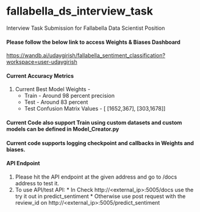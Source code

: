 # fallabella_ds_interview_task
Interview Task Submission for Fallabella Data Scientist Position

#### Please follow the below link to access Weights & Biases Dashboard
https://wandb.ai/udaygirish/fallabella_sentiment_classification?workspace=user-udaygirish

#### Current Accuracy Metrics
1. Current Best Model Weights -
    * Train - Around 98 percent precision
    * Test - Around 83 percent 
    * Test Confusion Matrix Values - [ [1652,367], [303,1678]]


#### Current Code also support Train using custom datasets and custom models can be defined in Model_Creator.py
#### Current code supports logging checkpoint and callbacks in Weights and biases.

#### API Endpoint 
 
1. Please hit the API endpoint at the given address and go to /docs address to test it.
2. To use API/test API: 
            * In Check http://<external_ip>:5005/docs use the try it out in predict_sentiment
            * Otherwise use post request with the review_id on http://<external_ip>:5005/predict_sentiment 



